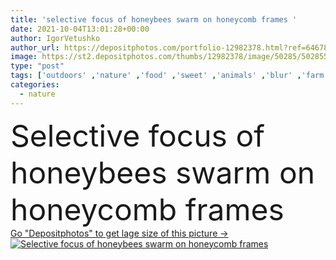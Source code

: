 ```yaml
---
title: 'selective focus of honeybees swarm on honeycomb frames '
date: 2021-10-04T13:01:28+00:00
author: IgorVetushko
author_url: https://depositphotos.com/portfolio-12982378.html?ref=64678756
image: https://st2.depositphotos.com/thumbs/12982378/image/50285/502855268/api_thumb_450.jpg?forcejpeg=true
type: "post"
tags: ['outdoors' ,'nature' ,'food' ,'sweet' ,'animals' ,'blur' ,'farm' ,'product' ,'professional' ,'outside' ,'insects' ,'frames' ,'honeycomb' ,'apiary' ,'daytime' ,'bees' ,'swarm' ,'beehive' ,'beekeeping' ,'apiculture' ,'honeybees' ,'selective focus' ,'no people' ]
categories: 
  - nature
---
```

<div aling="center">
            <font size="60"> Selective focus of honeybees swarm on honeycomb frames</font>   
</div>
<div>
    <a href='https://st2.depositphotos.com/thumbs/12982378/image/50285/502855268/api_thumb_450.jpg?forcejpeg=true?ref=64678756' target=_blank > Go "Depositphotos" to get lage size of this picture ->
        <img href='https://st2.depositphotos.com/thumbs/12982378/image/50285/502855268/api_thumb_450.jpg?forcejpeg=true?ref=64678756' src='https://st2.depositphotos.com/12982378/50285/i/950/depositphotos_502855268-stock-photo-selective-focus-honeybees-swarm-honeycomb.jpg?forcejpeg=true' alt='Selective focus of honeybees swarm on honeycomb frames' >
    </a>
</div>
